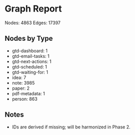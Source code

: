 # Graph Report

Nodes: 4863
Edges: 17397

## Nodes by Type
- gtd-dashboard: 1
- gtd-email-tasks: 1
- gtd-next-actions: 1
- gtd-scheduled: 1
- gtd-waiting-for: 1
- idea: 7
- note: 3985
- paper: 2
- pdf-metadata: 1
- person: 863

## Notes
- IDs are derived if missing; will be harmonized in Phase 2.
